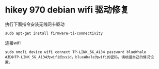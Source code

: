 # hikey 970 debian wifi 驱动修复<br>
执行下面指令安装无线网卡驱动
```
sudo apt-get install firmware-ti-connectivity
```

连接wifi
```
sudo nmcli device wifi connect TP-LINK_5G_A134 password blueWhale
#其中TP-LINK_5G_A134为wifi的ssid，blueWhale为wifi的密码，请根据自己的情况设置。
```
